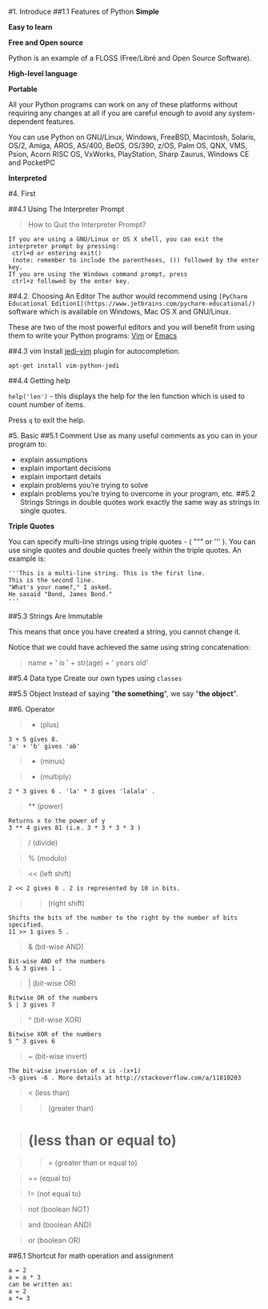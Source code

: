 #1. Introduce
##1.1 Features of Python
**Simple**

**Easy to learn**

**Free and Open source**

Python is an example of a FLOSS (Free/Libré and Open Source Software).

**High-level language**

**Portable**

All your Python programs can work on any of these platforms without requiring any changes at all if you are careful enough to avoid any system-dependent features.

You can use Python on GNU/Linux, Windows, FreeBSD, Macintosh, Solaris, OS/2, Amiga, AROS, AS/400, BeOS, OS/390, z/OS, Palm OS, QNX, VMS, Psion, Acorn RISC OS, VxWorks, PlayStation, Sharp Zaurus, Windows CE and PocketPC

**Interpreted**

#4. First

##4.1 Using The Interpreter Prompt
> How to Quit the Interpreter Prompt?
```
If you are using a GNU/Linux or OS X shell, you can exit the interpreter prompt by pressing:
 ctrl+d or entering exit()
 (note: remember to include the parentheses, ()) followed by the enter key.
If you are using the Windows command prompt, press
 ctrl+z followed by the enter key.
```
##4.2. Choosing An Editor
The author would recommend using ```[PyCharm Educational Edition1](https://www.jetbrains.com/pycharm-educational/)``` software which is available on Windows, Mac OS X and GNU/Linux.

These are two of the most powerful editors and you will benefit from using them to write your Python programs: [Vim](http://www.vim.org) or [Emacs](http://www.gnu.org/software/emacs/)

##4.3 vim
Install [jedi-vim](https://github.com/davidhalter/jedi-vim) plugin for autocompletion.

```
apt-get install vim-python-jedi
```

##4.4 Getting help

`help('len')` - this displays the help for the len function which is used to count number of items.

Press `q` to exit the help.

#5. Basic
##5.1 Comment
Use as many useful comments as you can in your program to:
* explain assumptions
* explain important decisions
* explain important details
* explain problems you’re trying to solve
* explain problems you’re trying to overcome in your program, etc.
##5.2 Strings
Strings in double quotes work exactly the same way as strings in single quotes.

**Triple Quotes**

You can specify multi-line strings using triple quotes - ( """ or ''' ). You can use single quotes and double quotes freely within the triple quotes. An example is:
```
'''This is a multi-line string. This is the first line.
This is the second line.
"What's your name?," I asked.
He sasaid "Bond, James Bond."
'''
```
##5.3 Strings Are Immutable

This means that once you have created a string, you cannot change it.

Notice that we could have achieved the same using string concatenation:
> name + ' is ' + str(age) + ' years old'

##5.4 Data type
Create our own types using `classes`

##5.5 Object
Instead of saying "**the something**", we say "**the object**".

##6. Operator
> + (plus)
```
3 + 5 gives 8.
'a' + 'b' gives 'ab'
```
> - (minus)

> * (multiply)

```
2 * 3 gives 6 . 'la' * 3 gives 'lalala' .
```
> ** (power)

```
Returns x to the power of y
3 ** 4 gives 81 (i.e. 3 * 3 * 3 * 3 )
```
> / (divide)

> % (modulo)

> << (left shift)

```
2 << 2 gives 8 . 2 is represented by 10 in bits.
```
>> (right shift)

```
Shifts the bits of the number to the right by the number of bits specified.
11 >> 1 gives 5 .
```
> & (bit-wise AND)

```
Bit-wise AND of the numbers
5 & 3 gives 1 .
```
> | (bit-wise OR)

```
Bitwise OR of the numbers
5 | 3 gives 7
```
> ^ (bit-wise XOR)

```
Bitwise XOR of the numbers
5 ^ 3 gives 6
```
> ~ (bit-wise invert)

```
The bit-wise inversion of x is -(x+1)
~5 gives -6 . More details at http://stackoverflow.com/a/11810203
```

> < (less than)

> > (greater than)

> # (less than or equal to)

> >= (greater than or equal to)


> == (equal to)

> != (not equal to)

> not (boolean NOT)

> and (boolean AND)

> or (boolean OR)

##6.1 Shortcut for math operation and assignment
```
a = 2
a = a * 3
can be written as:
a = 2
a *= 3
```
